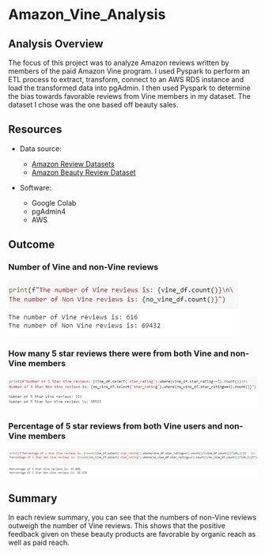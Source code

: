 # Amazon_Vine_Analysis

## Analysis Overview
The focus of this project was to analyze Amazon reviews written by members of the paid Amazon Vine program. I used Pyspark to perform an ETL process to extract, transform, connect to an AWS RDS instance and load the transformed data into pgAdmin. I then used Pyspark to determine the bias towards favorable reviews from Vine members in my dataset. The dataset I chose was the one based off beauty sales.

## Resources
* Data source:
  * [Amazon Review Datasets](https://s3.amazonaws.com/amazon-reviews-pds/tsv/index.txt)
  * [Amazon Beauty Review Dataset](https://s3.amazonaws.com/amazon-reviews-pds/tsv/amazon_reviews_us_Beauty_v1_00.tsv.gz)

* Software:
  * Google Colab
  * pgAdmin4
  * AWS

## Outcome

### Number of Vine and non-Vine reviews
![](images/vineandnonvine.png)

### How many 5 star reviews there were from both Vine and non-Vine members
![](images/fivestar.png)

### Percentage of 5 star reviews from both Vine users and non-Vine members
![](images/percentageof5stars.png)

## Summary
In each review summary, you can see that the numbers of non-Vine reviews outweigh the number of Vine reviews. This shows that the positive feedback given on these beauty products are favorable by organic reach as well as paid reach.
